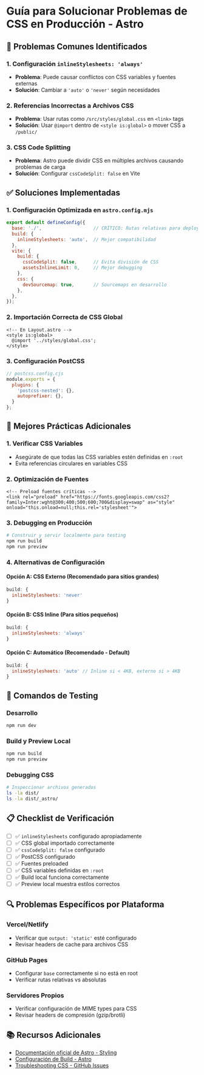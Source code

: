 # Guía para Solucionar Problemas de CSS en Producción - Astro

## 🚨 Problemas Comunes Identificados

### 1. **Configuración `inlineStylesheets: 'always'`**
- **Problema**: Puede causar conflictos con CSS variables y fuentes externas
- **Solución**: Cambiar a `'auto'` o `'never'` según necesidades

### 2. **Referencias Incorrectas a Archivos CSS**
- **Problema**: Usar rutas como `/src/styles/global.css` en `<link>` tags
- **Solución**: Usar `@import` dentro de `<style is:global>` o mover CSS a `/public/`

### 3. **CSS Code Splitting**
- **Problema**: Astro puede dividir CSS en múltiples archivos causando problemas de carga
- **Solución**: Configurar `cssCodeSplit: false` en Vite

## ✅ Soluciones Implementadas

### 1. **Configuración Optimizada en `astro.config.mjs`**
```javascript
export default defineConfig({
  base: './',                   // CRÍTICO: Rutas relativas para deployment
  build: {
    inlineStylesheets: 'auto',  // Mejor compatibilidad
  },
  vite: {
    build: {
      cssCodeSplit: false,      // Evita división de CSS
      assetsInlineLimit: 0,     // Mejor debugging
    },
    css: {
      devSourcemap: true,       // Sourcemaps en desarrollo
    },
  },
});
```

### 2. **Importación Correcta de CSS Global**
```astro
<!-- En Layout.astro -->
<style is:global>
  @import '../styles/global.css';
</style>
```

### 3. **Configuración PostCSS**
```javascript
// postcss.config.cjs
module.exports = {
  plugins: {
    'postcss-nested': {},
    autoprefixer: {},
  }
};
```

## 🔧 Mejores Prácticas Adicionales

### 1. **Verificar CSS Variables**
- Asegúrate de que todas las CSS variables estén definidas en `:root`
- Evita referencias circulares en variables CSS

### 2. **Optimización de Fuentes**
```astro
<!-- Preload fuentes críticas -->
<link rel="preload" href="https://fonts.googleapis.com/css2?family=Inter:wght@300;400;500;600;700&display=swap" as="style" onload="this.onload=null;this.rel='stylesheet'">
```

### 3. **Debugging en Producción**
```bash
# Construir y servir localmente para testing
npm run build
npm run preview
```

### 4. **Alternativas de Configuración**

#### Opción A: CSS Externo (Recomendado para sitios grandes)
```javascript
build: {
  inlineStylesheets: 'never'
}
```

#### Opción B: CSS Inline (Para sitios pequeños)
```javascript
build: {
  inlineStylesheets: 'always'
}
```

#### Opción C: Automático (Recomendado - Default)
```javascript
build: {
  inlineStylesheets: 'auto' // Inline si < 4KB, externo si > 4KB
}
```

## 🚀 Comandos de Testing

### Desarrollo
```bash
npm run dev
```

### Build y Preview Local
```bash
npm run build
npm run preview
```

### Debugging CSS
```bash
# Inspeccionar archivos generados
ls -la dist/
ls -la dist/_astro/
```

## 📋 Checklist de Verificación

- [ ] ✅ `inlineStylesheets` configurado apropiadamente
- [ ] ✅ CSS global importado correctamente
- [ ] ✅ `cssCodeSplit: false` configurado
- [ ] ✅ PostCSS configurado
- [ ] ✅ Fuentes preloaded
- [ ] ✅ CSS variables definidas en `:root`
- [ ] ✅ Build local funciona correctamente
- [ ] ✅ Preview local muestra estilos correctos

## 🔍 Problemas Específicos por Plataforma

### Vercel/Netlify
- Verificar que `output: 'static'` esté configurado
- Revisar headers de cache para archivos CSS

### GitHub Pages
- Configurar `base` correctamente si no está en root
- Verificar rutas relativas vs absolutas

### Servidores Propios
- Verificar configuración de MIME types para CSS
- Revisar headers de compresión (gzip/brotli)

## 📚 Recursos Adicionales

- [Documentación oficial de Astro - Styling](https://docs.astro.build/en/guides/styling/)
- [Configuración de Build - Astro](https://docs.astro.build/en/reference/configuration-reference/#build-options)
- [Troubleshooting CSS - GitHub Issues](https://github.com/withastro/astro/issues?q=css+production)